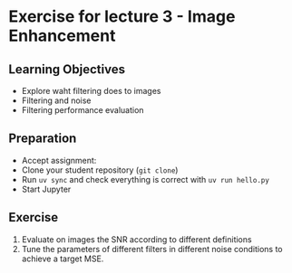 # Exercise for lecture 3 - Image Enhancement

## Learning Objectives
- Explore waht filtering does to images
- Filtering and noise
- Filtering performance evaluation

## Preparation
- Accept assignment: 
- Clone your student repository (```git clone```)
- Run `uv sync` and check everything is correct with `uv run hello.py`
- Start Jupyter

## Exercise
1. Evaluate on images the SNR according to different definitions
2. Tune the parameters of different filters in different noise conditions to achieve a target MSE.